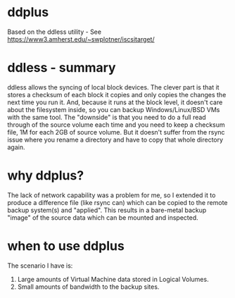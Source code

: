 ddplus
======
Based on the ddless utility - See https://www3.amherst.edu/~swplotner/iscsitarget/

ddless - summary 
================
ddless allows the syncing of local block devices.
The clever part is that it stores a checksum of each block it copies and only copies the changes
the next time you run it. And, because it runs at the block level, it doesn't care about the
filesystem inside, so you can backup Windows/Linux/BSD VMs with the same tool. The "downside" is 
that you need to do a full read through of the source volume each time and you need to keep a 
checksum file, 1M for each 2GB of source volume. But it doesn't suffer from the rsync issue where
you rename a directory and have to copy that whole directory again.


why ddplus?
===========
The lack of network capability was a problem for me, so I extended it to produce a difference file 
(like rsync can) which can be copied to the remote backup system(s) and "applied".
This results in a bare-metal backup "image" of the source data which can be mounted and inspected.


when to use ddplus
==================
The scenario I have is:
1) Large amounts of Virtual Machine data stored in Logical Volumes.
2) Small amounts of bandwidth to the backup sites.
